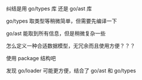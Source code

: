 纠结是用 go/types 库 还是 go/ast 库

go/types 取类型等稍微简单，但需要先编译一下

go/ast 能取到所有信息，但是稍微复杂一些

怎么定义一种合适数据模型，无冗余而且使用方便？？？

使用 package 结构吧

发现 go/loader 可能更方便，结合了 go/ast 和 go/types
